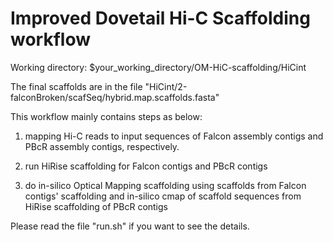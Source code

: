 # Improved Dovetail Hi-C Scaffolding workflow

Working directory: $your_working_directory/OM-HiC-scaffolding/HiCint

The final scaffolds are in the file "HiCint/2-falconBroken/scafSeq/hybrid.map.scaffolds.fasta"

This workflow mainly contains steps as below:

1) mapping Hi-C reads to input sequences of Falcon assembly contigs and PBcR assembly contigs, respectively.

2) run HiRise scaffolding for Falcon contigs and PBcR contigs

3) do in-silico Optical Mapping scaffolding using scaffolds from Falcon contigs' scaffolding and in-silico cmap of scaffold sequences from HiRise scaffolding of PBcR contigs

Please read the file "run.sh" if you want to see the details.
